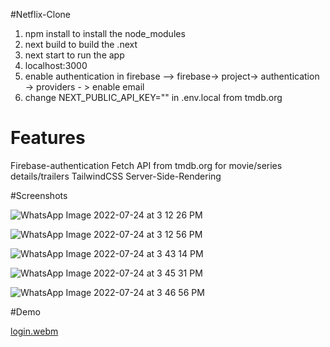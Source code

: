 #Netflix-Clone

1) npm install to install the node_modules 
2) next build to build the .next 
3) next start to run the app
3) localhost:3000 
4) enable authentication in firebase --> firebase-> project->  authentication -> providers - > enable email
5) change NEXT_PUBLIC_API_KEY="" in .env.local from tmdb.org




# Features

Firebase-authentication
Fetch API from tmdb.org for movie/series details/trailers
TailwindCSS
Server-Side-Rendering


#Screenshots

![WhatsApp Image 2022-07-24 at 3 12 26 PM](https://user-images.githubusercontent.com/53993039/180642451-bfef73b0-ad41-41fa-9e79-92aad4e3b5d5.jpeg)

![WhatsApp Image 2022-07-24 at 3 12 56 PM](https://user-images.githubusercontent.com/53993039/180642454-ebccadf5-595c-41a5-8879-1c275e7401f9.jpeg)

![WhatsApp Image 2022-07-24 at 3 43 14 PM](https://user-images.githubusercontent.com/53993039/180642457-3f016b54-72e7-4a20-ab24-544842a05ef0.jpeg)

![WhatsApp Image 2022-07-24 at 3 45 31 PM](https://user-images.githubusercontent.com/53993039/180642545-df4a8c2f-0eca-49be-8592-62f0ec724f10.jpeg)

![WhatsApp Image 2022-07-24 at 3 46 56 PM](https://user-images.githubusercontent.com/53993039/180642619-57eca6af-8341-450b-b657-6dca30aae2a6.jpeg)



#Demo

[login.webm](https://user-images.githubusercontent.com/53993039/180642032-da0c082d-92c4-493b-a1c1-f619df73934e.webm)








